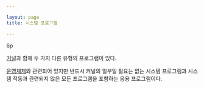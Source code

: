 ```yaml
---

layout: page
title: 시스템 프로그램

---
```



6p

[커널](커널.md)과 함께 두 가지 다른 유형의 프로그램이 있다.

[운영체제](운영체제.md)와 관련되어 있지만 반드시 커널의 일부일 필요는 없는 시스템 프로그램과 시스템 작동과 관련되지 않은 모든 프로그램을 포함하는 응용 프로그램이다.